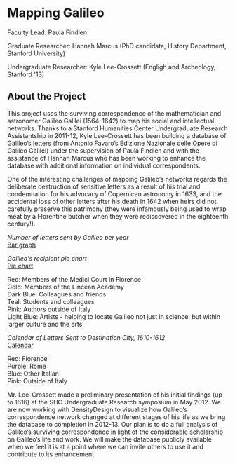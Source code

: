 Mapping Galileo
===============

Faculty Lead: Paula Findlen

Graduate Researcher: Hannah Marcus (PhD candidate, History Department, Stanford University)

Undergraduate Researcher: Kyle Lee-Crossett (Engligh and Archeology, Stanford '13)

About the Project
-

This project uses the surviving correspondence of the mathematician and astronomer Galileo Galilei (1564-1642) to map his social and intellectual networks.  Thanks to a Stanford Humanities Center Undergraduate Research Assistantship in 2011-12, Kyle Lee-Crossett has been building a database of Galileo’s letters (from Antonio Favaro’s Edizione Nazionale delle Opere di Galileo Galilei) under the supervision of Paula Findlen and with the assistance of Hannah Marcus who has been working to enhance the database with additional information on individual correspondents.

One of the interesting challenges of mapping Galileo’s networks regards the deliberate destruction of sensitive letters as a result of his trial and condemnation for his advocacy of Copernican astronomy in 1633, and the accidental loss of other letters after his death in 1642 when heirs did not carefully preserve this patrimony (they were infamously being used to wrap meat by a Florentine butcher when they were rediscovered in the eighteenth century!).

*Number of letters sent by Galileo per year*  
[Bar graph]

*Galileo's recipient pie chart*  
[Pie chart]

Red: Members of the Medici Court in Florence  
Gold: Members of the Lincean Academy  
Dark Blue: Colleagues and friends  
Teal: Students and colleagues  
Pink: Authors outside of Italy  
Light Blue: Artists - helping to locate Galileo not just in science, but within larger culture and the arts  

*Calendar of Letters Sent to Destination City, 1610-1612*  
[Calendar]

Red: Florence  
Purple: Rome  
Blue: Other Italian  
Pink: Outside of Italy  

Mr. Lee-Crossett made a preliminary presentation of his initial findings (up to 1616) at the SHC Undergraduate Research symposium in May 2012.  We are now working with DensityDesign to visualize how Galileo’s correspondence network changed at different stages of his life as we bring the database to completion in 2012-13. Our plan is to do a full analysis of Galileo’s surviving correspondence in light of the considerable scholarship on Galileo’s life and work.  We will make the database publicly available when we feel it is at a point where we can invite others to use it and contribute to its enhancement.

[bar graph]: https://stanford.box.com/galileobargraph
[pie chart]: https://stanford.box.com/piechart
[calendar]: https://stanford.box.com/galileocalendar





